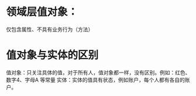 # 领域层值对象：
仅包含属性、不具有业务行为（方法）

# 值对象与实体的区别
值对象：只关注具体的值，对于所有人，值对象都一样，没有区别。例如：红色、数字4、字母A 等常量
实体：实体的值具有状态，例如账户，每个人都有各自的账户。